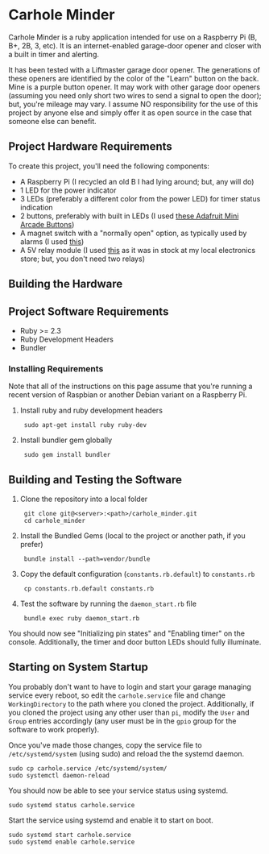 # Carhole Minder

Carhole Minder is a ruby application intended for use on a Raspberry Pi (B, B+, 2B, 3, etc).  It is an internet-enabled garage-door opener and closer with a built in timer and alerting.  

It has been tested with a Liftmaster garage door opener.  The generations of these openers are identified by the color of the "Learn" button on the back.  Mine is a purple button opener.  It may work with other garage door openers (assuming you need only short two wires to send a signal to open the door); but, you're mileage may vary.  I assume NO responsibility for the use of this project by anyone else and simply offer it as open source in the case that someone else can benefit.

## Project Hardware Requirements

To create this project, you'll need the following components:

* A Raspberry Pi (I recycled an old B I had lying around; but, any will do)
* 1 LED for the power indicator 
* 3 LEDs (preferably a different color from the power LED) for timer status indication
* 2 buttons, preferably with built in LEDs (I used [these Adafruit Mini Arcade Buttons](https://www.adafruit.com/product/3429))
* A magnet switch with a "normally open" option, as typically used by alarms (I used [this](http://www.microcenter.com/product/422392/Switch_Magnetic_Alarm))
* A 5V relay module (I used [this](http://www.microcenter.com/product/486581/2_Channel_5V_Relay_Module) as it was in stock at my local electronics store; but, you don't need two relays)

## Building the Hardware

## Project Software Requirements

* Ruby >= 2.3
* Ruby Development Headers
* Bundler

### Installing Requirements

Note that all of the instructions on this page assume that you're running a recent version of Raspbian or another Debian variant on a Raspberry Pi.

1. Install ruby and ruby development headers

        sudo apt-get install ruby ruby-dev

1. Install bundler gem globally

        sudo gem install bundler

## Building and Testing the Software

1. Clone the repository into a local folder

        git clone git@<server>:<path>/carhole_minder.git
        cd carhole_minder

1. Install the Bundled Gems (local to the project or another path, if you prefer)

        bundle install --path=vendor/bundle

1. Copy the default configuration (`constants.rb.default`) to `constants.rb`

        cp constants.rb.default constants.rb

1. Test the software by running the `daemon_start.rb` file

        bundle exec ruby daemon_start.rb


You should now see "Initializing pin states" and "Enabling timer" on the console.  Additionally, the timer and door button LEDs should fully illuminate. 

## Starting on System Startup

You probably don't want to have to login and start your garage managing service every reboot, so edit the `carhole.service` file and change `WorkingDirectory` to the path where you cloned the project.  Additionally, if you cloned the project using any other user than `pi`, modify the `User` and `Group` entries accordingly (any user must be in the `gpio` group for the software to work properly).

Once you've made those changes, copy the service file to `/etc/systemd/system` (using sudo) and reload the the systemd daemon.

```
sudo cp carhole.service /etc/systemd/system/
sudo systemctl daemon-reload
```

You should now be able to see your service status using systemd.

```
sudo systemd status carhole.service
```

Start the service using systemd and enable it to start on boot.

```
sudo systemd start carhole.service
sudo systemd enable carhole.service
```
